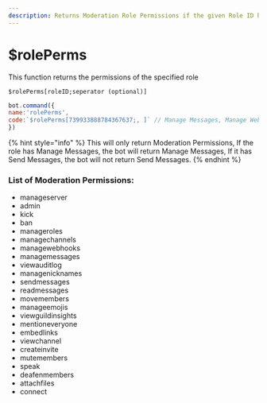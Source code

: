 ```yaml
---
description: Returns Moderation Role Permissions if the given Role ID has the permissions
---
```


# $rolePerms

This function returns the permissions of the specified role

```text
$rolePerms[roleID;seperator (optional)] 
```

```javascript
bot.command({
name:'rolePerms',
code:`$rolePerms[739933888784367637;, ]` // Manage Messages, Manage Webhook, ...
})
```

{% hint style="info" %}
This will only return Moderation Permissions, If the role has Manage Messages, the bot will return Manage Messages, If it has Send Messages, the bot will not return Send Messages.
{% endhint %}

### List of Moderation Permissions:

* manageserver
* admin
* kick 
* ban 
* manageroles 
* managechannels 
* managewebhooks 
* managemessages 
* viewauditlog 
* managenicknames 
* sendmessages 
* readmessages 
* movemembers
* manageemojis 
* viewguildinsights 
* mentioneveryone 
* embedlinks 
* viewchannel 
* createinvite 
* mutemembers 
* speak 
* deafenmembers 
* attachfiles 
* connect

